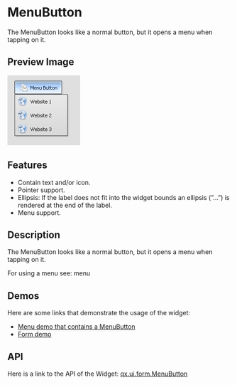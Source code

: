 MenuButton
==========

The MenuButton looks like a normal button, but it opens a menu when tapping on it.

Preview Image
-------------

![MenuButton](menubutton.png)

Features
--------

-   Contain text and/or icon.
-   Pointer support.
-   Ellipsis: If the label does not fit into the widget bounds an ellipsis (”...”) is rendered at the end of the label.
-   Menu support.

Description
-----------

The MenuButton looks like a normal button, but it opens a menu when tapping on it.

For using a menu see: menu

Demos
-----

Here are some links that demonstrate the usage of the widget:

-   [Menu demo that contains a MenuButton](../../apps/demobrowser/#widget~Menu.html)
-   [Form demo](../../apps/demobrowser/#showcase~Form.html)

API
---

Here is a link to the API of the Widget:
[qx.ui.form.MenuButton](../../apps/apiviewer/#qx.ui.form.MenuButton)
